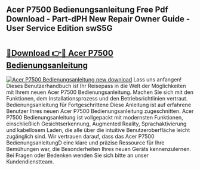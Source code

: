 ## Acer P7500 Bedienungsanleitung Free Pdf Download - Part-dPH New Repair Owner Guide - User Service Edition swS5G

# <h2><a href="http://df36em.blite.top/?on=Acer+P7500+Bedienungsanleitung">🔗Download 👉🔴 Acer P7500 Bedienungsanleitung</a></h2>

[![Acer P7500 Bedienungsanleitung new download](https://i.imgur.com/lujVjoI.png)](http://df36em.blite.top/?on=Acer+P7500+Bedienungsanleitung)
Lass uns anfangen! Dieses Benutzerhandbuch ist Ihr Reisepass in die Welt der Möglichkeiten mit Ihrem neuen Acer P7500 Bedienungsanleitung. Machen Sie sich mit den Funktionen, dem Installationsprozess und den Betriebsrichtlinien vertraut. Bedienungsanleitung für Fortgeschrittene Diese Anleitung ist auf erfahrene Benutzer Ihres neuen Acer P7500 Bedienungsanleitung zugeschnitten. Acer P7500 Bedienungsanleitung ist vollgepackt mit modernsten Funktionen, einschließlich Gesichtserkennung, Augmented Reality, Sprachaktivierung und kabellosem Laden, die alle über die intuitive Benutzeroberfläche leicht zugänglich sind. Wir vertrauen darauf, dass das Acer P7500 BedienungsanleitungD eine klare und präzise Ressource für Ihre Bemühungen war, die Besonderheiten Ihres neuen Geräts kennenzulernen. Bei Fragen oder Bedenken wenden Sie sich bitte an unser Kundendienstteam.
